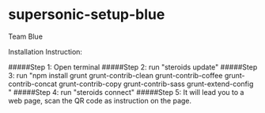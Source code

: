 # supersonic-setup-blue
Team Blue

Installation Instruction:

#####Step 1: Open terminal
#####Step 2: run "steroids update"
#####Step 3: run "npm install grunt grunt-contrib-clean grunt-contrib-coffee grunt-contrib-concat grunt-contrib-copy grunt-contrib-sass grunt-extend-config "
#####Step 4: run "steroids connect"
#####Step 5: It will lead you to a web page, scan the QR code as instruction on the page. 
